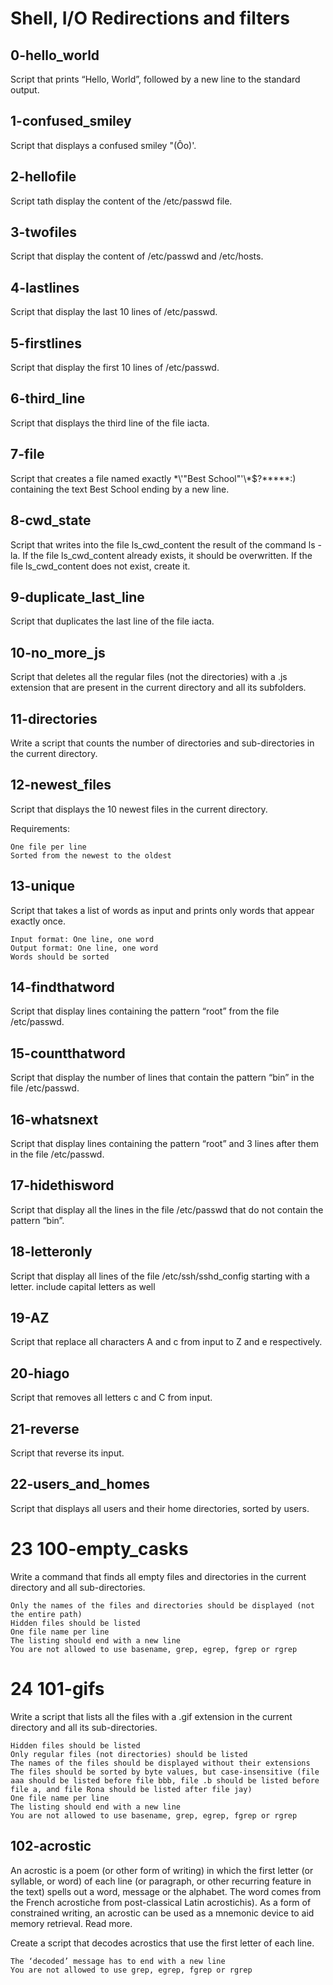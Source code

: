 # Shell, I/O Redirections and filters

## 0-hello_world
Script that prints “Hello, World”, followed by a new line to the standard output.

## 1-confused_smiley
Script that displays a confused smiley "(Ôo)'.

## 2-hellofile
Script tath display the content of the /etc/passwd file.

## 3-twofiles
Script that display the content of /etc/passwd and /etc/hosts.

## 4-lastlines
Script that display the last 10 lines of /etc/passwd.

## 5-firstlines
Script that display the first 10 lines of /etc/passwd. 

## 6-third_line
Script that displays the third line of the file iacta.

## 7-file
Script that creates a file named exactly \*\\'"Best School"\'\\*$\?\*\*\*\*\*:) containing the text Best School ending by a new line.

## 8-cwd_state
Script that writes into the file ls_cwd_content the result of the command ls -la. If the file ls_cwd_content already exists, it should be overwritten. If the file ls_cwd_content does not exist, create it.

## 9-duplicate_last_line
Script that duplicates the last line of the file iacta.

## 10-no_more_js
Script that deletes all the regular files (not the directories) with a .js extension that are present in the current directory and all its subfolders.


## 11-directories
Write a script that counts the number of directories and sub-directories in the current directory.

## 12-newest_files
Script that displays the 10 newest files in the current directory.

Requirements:

    One file per line
    Sorted from the newest to the oldest

## 13-unique
Script that takes a list of words as input and prints only words that appear exactly once.

    Input format: One line, one word
    Output format: One line, one word
    Words should be sorted

## 14-findthatword
Script that display lines containing the pattern “root” from the file /etc/passwd.

## 15-countthatword
Script that display the number of lines that contain the pattern “bin” in the file /etc/passwd.

## 16-whatsnext
Script that display lines containing the pattern “root” and 3 lines after them in the file /etc/passwd.

## 17-hidethisword
Script that display all the lines in the file /etc/passwd that do not contain the pattern “bin”.

## 18-letteronly
Script that display all lines of the file /etc/ssh/sshd_config starting with a letter.
    include capital letters as well

## 19-AZ
Script that replace all characters A and c from input to Z and e respectively.

## 20-hiago 
Script that removes all letters c and C from input.

## 21-reverse
Script that reverse its input.

## 22-users_and_homes
Script that displays all users and their home directories, sorted by users.

 
# 23 100-empty_casks
Write a command that finds all empty files and directories in the current directory and all sub-directories.

    Only the names of the files and directories should be displayed (not the entire path)
    Hidden files should be listed
    One file name per line
    The listing should end with a new line
    You are not allowed to use basename, grep, egrep, fgrep or rgrep

# 24 101-gifs
Write a script that lists all the files with a .gif extension in the current directory and all its sub-directories.

    Hidden files should be listed
    Only regular files (not directories) should be listed
    The names of the files should be displayed without their extensions
    The files should be sorted by byte values, but case-insensitive (file aaa should be listed before file bbb, file .b should be listed before file a, and file Rona should be listed after file jay)
    One file name per line
    The listing should end with a new line
    You are not allowed to use basename, grep, egrep, fgrep or rgrep

## 102-acrostic
An acrostic is a poem (or other form of writing) in which the first letter (or syllable, or word) of each line (or paragraph, or other recurring feature in the text) spells out a word, message or the alphabet. The word comes from the French acrostiche from post-classical Latin acrostichis). As a form of constrained writing, an acrostic can be used as a mnemonic device to aid memory retrieval. Read more.

Create a script that decodes acrostics that use the first letter of each line.

    The ‘decoded’ message has to end with a new line
    You are not allowed to use grep, egrep, fgrep or rgrep

